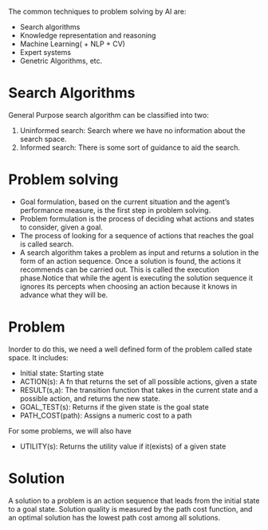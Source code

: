 The common techniques to problem solving by AI are:
- Search algorithms
- Knowledge representation and reasoning
- Machine Learning( + NLP + CV)
- Expert systems
- Genetric Algorithms, etc.

# Search Algorithms
General Purpose search algorithm can be classified into two:
 1. Uninformed search: Search where we have no information about the search space.
 2. Informed search: There is some sort of guidance to aid the search.

# Problem solving
- Goal formulation, based on the current situation and the agent’s performance measure, is the first step in problem solving.
- Problem formulation is the process of deciding what actions and states to consider, given a goal.
- The process of looking for a sequence of actions that reaches the goal is called search.
- A search algorithm takes a problem as input and returns a solution in the form of an action
sequence. Once a solution is found, the actions it recommends can be carried out. This
is called the execution phase.Notice that while the agent is executing the solution sequence it ignores its percepts when choosing an action because it knows in advance what they will be. 

# Problem
Inorder to do this, we need a well defined form of the problem called state space. It includes:
 - Initial state: Starting state
 - ACTION(s): A fn that returns the set of all possible actions, given a state
 - RESULT(s,a): The transition function that takes in the current state and a possible action, and returns the new state.
 - GOAL_TEST(s): Returns if the given state is the goal state
 - PATH_COST(path): Assigns a numeric cost to a path

For some problems, we will also have
 - UTILITY(s): Returns the utility value if it(exists) of a given state

# Solution  
A solution to a problem is an action sequence that leads from the initial state to a goal state. Solution quality is measured by the path cost function, and an optimal solution has the lowest path cost among all solutions.

